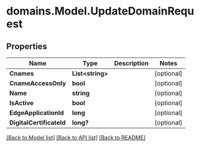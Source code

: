 # domains.Model.UpdateDomainRequest

## Properties

Name | Type | Description | Notes
------------ | ------------- | ------------- | -------------
**Cnames** | **List&lt;string&gt;** |  | [optional] 
**CnameAccessOnly** | **bool** |  | [optional] 
**Name** | **string** |  | [optional] 
**IsActive** | **bool** |  | [optional] 
**EdgeApplicationId** | **long** |  | [optional] 
**DigitalCertificateId** | **long?** |  | [optional] 

[[Back to Model list]](../README.md#documentation-for-models) [[Back to API list]](../README.md#documentation-for-api-endpoints) [[Back to README]](../README.md)

